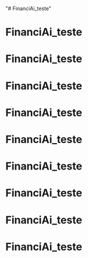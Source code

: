"# FinanciAi_teste" 
# FinanciAi_teste
# FinanciAi_teste
# FinanciAi_teste
# FinanciAi_teste
# FinanciAi_teste
# FinanciAi_teste
# FinanciAi_teste
# FinanciAi_teste
# FinanciAi_teste
